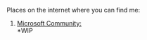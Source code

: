 Places on the internet where you can find me:
1. [Microsoft Community:](https://answers.microsoft.com/en-us/profile/88200ed7-8a78-47e6-9d65-4251906b13b9)<br>
*WIP
